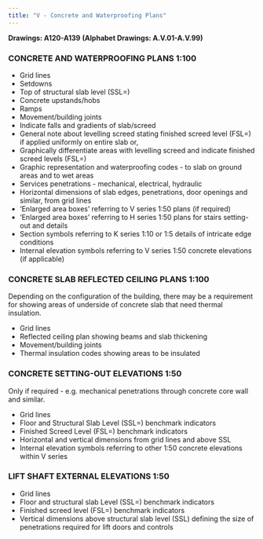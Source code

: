 ```yaml
---
title: "V - Concrete and Waterproofing Plans"
---
```

**Drawings: A120-A139**
**(Alphabet Drawings: A.V.01-A.V.99)**

### CONCRETE AND WATERPROOFING PLANS 1:100

-   Grid lines
-   Setdowns
-   Top of structural slab level (SSL=)
-   Concrete upstands/hobs
-   Ramps
-   Movement/building joints
-   Indicate falls and gradients of slab/screed
-   General note about levelling screed stating finished screed level (FSL=) if applied uniformly on entire slab or,
-   Graphically differentiate areas with levelling screed and indicate finished screed levels (FSL=)
-   Graphic representation and waterproofing codes - to slab on ground areas and to wet areas
-   Services penetrations - mechanical, electrical, hydraulic
-   Horizontal dimensions of slab edges, penetrations, door openings and similar, from grid lines
-   ‘Enlarged area boxes’ referring to V series 1:50 plans (if required)
-   ‘Enlarged area boxes’ referring to H series 1:50 plans for stairs setting-out and details
-   Section symbols referring to K series 1:10 or 1:5 details of intricate edge conditions
-   Internal elevation symbols referring to V series 1:50 concrete elevations (if applicable)

### CONCRETE SLAB REFLECTED CEILING PLANS 1:100

Depending on the configuration of the building, there may be a requirement for showing areas of underside of concrete slab that need thermal insulation.

-   Grid lines
-   Reflected ceiling plan showing beams and slab thickening
-   Movement/building joints
-   Thermal insulation codes showing areas to be insulated

### CONCRETE SETTING-OUT ELEVATIONS 1:50

Only if required - e.g. mechanical penetrations through concrete core wall and similar.

-   Grid lines
-   Floor and Structural Slab Level (SSL=) benchmark indicators
-   Finished Screed Level (FSL=) benchmark indicators
-   Horizontal and vertical dimensions from grid lines and above SSL
-   Internal elevation symbols referring to other 1:50 concrete elevations within V series

### LIFT SHAFT EXTERNAL ELEVATIONS 1:50

-   Grid lines
-   Floor and structural slab Level (SSL=) benchmark indicators
-   Finished screed level (FSL=) benchmark indicators
-   Vertical dimensions above structural slab level (SSL) defining the size of penetrations required for lift doors and controls
